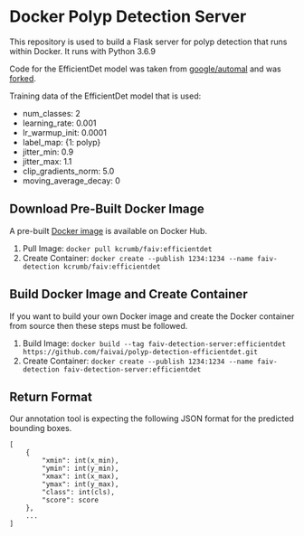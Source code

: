 # Docker Polyp Detection Server

This repository is used to build a Flask server for polyp detection that runs within Docker. 
It runs with Python 3.6.9

Code for the EfficientDet model was taken from [google/automal](https://github.com/google/automl) and was [forked](https://github.com/kcrumb/automl).

Training data of the EfficientDet model that is used:
- num_classes: 2
- learning_rate: 0.001
- lr_warmup_init: 0.0001
- label_map: {1: polyp}
- jitter_min: 0.9
- jitter_max: 1.1
- clip_gradients_norm: 5.0
- moving_average_decay: 0

## Download Pre-Built Docker Image

A pre-built [Docker image](https://hub.docker.com/r/kcrumb/faiv/tags) is available on Docker Hub.
1. Pull Image: `docker pull kcrumb/faiv:efficientdet`
4. Create Container: `docker create --publish 1234:1234 --name faiv-detection kcrumb/faiv:efficientdet`

## Build Docker Image and Create Container

If you want to build your own Docker image and create the Docker container from source then these steps must be followed.
1. Build Image: `docker build --tag faiv-detection-server:efficientdet https://github.com/faivai/polyp-detection-efficientdet.git`
4. Create Container: `docker create --publish 1234:1234 --name faiv-detection faiv-detection-server:efficientdet`

## Return Format

Our annotation tool is expecting the following JSON format for the predicted bounding boxes.

````
[
    {
        "xmin": int(x_min),
        "ymin": int(y_min),
        "xmax": int(x_max),
        "ymax": int(y_max),
        "class": int(cls),
        "score": score
    },
    ...
]
````
